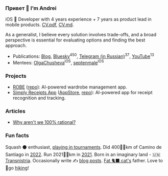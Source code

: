 ### Привет 👋 I’m Andrei

iOS  Developer with 4 years experience + 7 years as product lead in mobile products. [CV.pdf](https://github.com/AndreiChenchik/AndreiChenchik/raw/main/cv/AndreiChenchik-CV.pdf), [CV.md](https://github.com/AndreiChenchik/AndreiChenchik/blob/main/cv/AndreiChenchik-CV.md).

As a generalist, I believe every solution involves trade-offs, and a broad perspective is essential for evaluating options and finding the best approach. 

- Publications: [Blog](https://chenchik.me), [Bluesky](https://bsky.app/profile/chenchik.me)<sup>450</sup>, [Telegram (in Russian)](https://t.me/cyberbodega)<sup>37</sup>, [YouTube](https://www.youtube.com/@andreichenchik)<sup>13</sup>
- Mentees: [OlgaChusheva](https://github.com/OlgaChusheva)<sup>iOS</sup>, [septenmale](https://github.com/septenmale)<sup>iOS</sup>

### Projects
- [ROBE](https://robe.mobi) ([repo](https://github.com/AndreiChenchik/ROBE)): AI-powered wardrobe management app.
- [Simply Receipts App](https://chenchik.me/posts/simply-receipts/) ([AppStore](https://apps.apple.com/us/app/simply-receipts-tracker/id1586132989), [repo](https://github.com/AndreiChenchik/receipt)): AI-powered app for receipt recognition and tracking.

### Articles
- [Why aren't we 100% rational?](https://chenchik.me/posts/why-cognitive-bias/)

### Fun facts
Squash ⚫ enthusiast, [playing in tournaments](https://rankedin.com/en/player/R000200981/andreichenchik/events). Did 400🚶‍♂️km of Camino de Santiago in [2022](https://storyteller.fit/album/384). Run 2021🏃‍♂️km in [2021](https://www.strava.com/athletes/44250763). Born in an imaginary land - 🇺🇳 [Transnistria](https://en.wikipedia.org/wiki/Transnistria). Occasionally write ✍️ [blog posts](https://chenchik.me/). [Fat 🐈‍⬛ cat's](https://raw.githubusercontent.com/AndreiChenchik/AndreiChenchik/main/icons/wMisha.jpeg) father. Love to 🥾go [hiking](https://strava.app.link/QGO09HKnWPb)!
